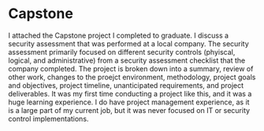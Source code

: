 # Capstone
<body> I attached the Capstone project I completed to graduate. I discuss a security assessment that was performed at a local company. The security assessment primarily focused on different security controls (phyiscal, logical, and administrative) from a security assessment checklist that the company completed. The project is broken down into a summary, review of other work, changes to the proejct environment, methodology, project goals and objectives, project timeline, unanticipated requirements, and project deliverables. </body>

<body> It was my first time conducting a project like this, and it was a huge learning experience. I do have project management experience, as it is a large part of my current job, but it was never focused on IT or security control implementations. </body>
